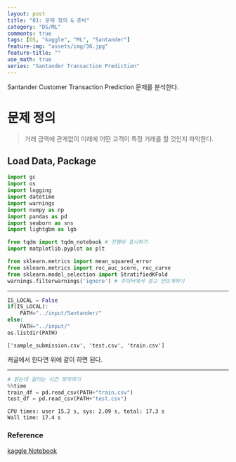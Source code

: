```yaml
---
layout: post
title: "01: 문제 정의 & 준비"
category: "DS/ML"
comments: true
tags: [DS, "kaggle", "ML", "Santander"]
feature-img: "assets/img/36.jpg"
feature-title: ""
use_math: true
series: "Santander Transaction Prediction"
---
```


Santander Customer Transaction Prediction 문제를 분석한다.

# 문제 정의

> 거래 금액에 관계없이 미래에 어떤 고객이 특정 거래를 할 것인지 파악한다.


## Load Data, Package

```python
import gc
import os
import logging
import datetime
import warnings
import numpy as np
import pandas as pd
import seaborn as sns
import lightgbm as lgb

from tqdm import tqdm_notebook # 진행바 표시하기
import matplotlib.pyplot as plt

from sklearn.metrics import mean_squared_error
from sklearn.metrics import roc_auc_score, roc_curve
from sklearn.model_selection import StratifiedKFold
warnings.filterwarnings('ignore') # 주피터에서 경고 안뜨게하기
```
---
```python
IS_LOCAL = False
if(IS_LOCAL):
    PATH="../input/Santander/"
else:
    PATH="../input/"
os.listdir(PATH)
```
```
['sample_submission.csv', 'test.csv', 'train.csv']
```
캐글에서 한다면 위에 같이 하면 된다.

---

```python
# 읽는데 걸리는 시간 파악하기
%%time
train_df = pd.read_csv(PATH+"train.csv")
test_df = pd.read_csv(PATH+"test.csv")
```
```
CPU times: user 15.2 s, sys: 2.09 s, total: 17.3 s
Wall time: 17.4 s
```



### Reference
[kaggle Notebook](https://www.kaggle.com/gpreda/santander-eda-and-prediction#)